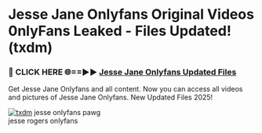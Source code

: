# Jesse Jane Onlyfans Original Videos 0nlyFans Leaked - Files Updated! (txdm)

<h3>🔴 CLICK HERE 🌐==►► <a href="https://tinyurl.com/4seja8ks" rel="nofollow">Jesse Jane Onlyfans Updated Files</a></h3>

Get Jesse Jane Onlyfans and all content. Now you can access all videos and pictures of Jesse Jane Onlyfans. New Updated Files 2025!

[![txdm](https://i.imgur.com/EWjZXRe.gif)](https://tinyurl.com/4seja8ks)
jesse onlyfans pawg<br>
jesse rogers onlyfans